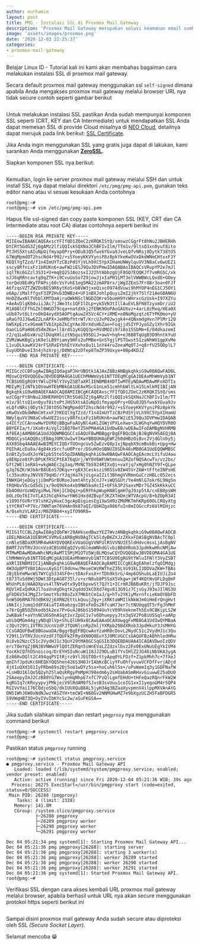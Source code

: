 ```yaml
---
author: nurhamim
layout: post
title: PMG - Instalasi SSL di Proxmox Mail Gateway
description: 'Proxmox Mail Gateway merupakan solusi keamanan email sumber terbuka (open source) terkemuka yang dapat membantu Anda melindungi server email Anda dari semua ancaman email'
image: 'assets/images/proxmox.png'
date: '2020-12-03 22:25:37'
categories:
- proxmox-mail-gateway
---
```


Belajar Linux ID - Tutorial kali ini kami akan membahas bagaiman cara melakukan instalasi SSL di proxmox mail gateway.

Secara default proxmox mail gateway menggunakan ssl `self-signed` dimana apabila Anda mengakses proxmox mail gateway melalui browser URL nya tidak secure contoh seperti gambar berikut

<figure class="kg-card kg-image-card"><img src="/content/images/2020/12/1-1.png" class="kg-image" alt srcset="/content/images/size/w600/2020/12/1-1.png 600w, /content/images/size/w1000/2020/12/1-1.png 1000w, /content/images/size/w1600/2020/12/1-1.png 1600w, /content/images/2020/12/1-1.png 1915w" sizes="(min-width: 720px) 720px"></figure>

Untuk melakukan instalasi SSL pastikan Anda sudah mempunyai komponen SSL seperti (CRT, KEY dan CA Intermediate) untuk mendapatkan SSL Anda dapat memesan SSL di provide Cloud misalnya di [NEO Cloud](https://www.biznetgio.com/), detailnya dapat merujuk pada link berikut: [SSL Certificate](https://www.biznetgio.com/pricelist#ssl-certificate).

<!--kg-card-begin: html--><script async src="https://pagead2.googlesyndication.com/pagead/js/adsbygoogle.js"></script><ins class="adsbygoogle" style="display:block; text-align:center;" data-ad-layout="in-article" data-ad-format="fluid" data-ad-client="ca-pub-1515372853161377" data-ad-slot="1986938311"></ins><script>
     (adsbygoogle = window.adsbygoogle || []).push({});
</script><!--kg-card-end: html-->

Jika Anda ingin menggunakan SSL yang gratis juga dapat di lakukan, kami sarankan Anda menggunakan **[ZeroSSL](https://zerossl.com/).**

Siapkan komponen SSL nya berikut:

<figure class="kg-card kg-image-card"><img src="/content/images/2020/12/image-3.png" class="kg-image" alt srcset="/content/images/size/w600/2020/12/image-3.png 600w, /content/images/2020/12/image-3.png 639w"></figure>

Kemudian, login ke server proxmox mail gateway melalui SSH dan untuk install SSL nya dapat melalui direktori `/etc/pmg/pmg-api.pem`, gunakan teks editor nano atau vi sesuai kesukaan Anda contohnya

<!--kg-card-begin: markdown-->

    root@pmg:~#
    root@pmg:~# vim /etc/pmg/pmg-api.pem

<!--kg-card-end: markdown-->

Hapus file ssl-signed dan copy paste komponen SSL (KEY, CRT dan CA Intermediate atau root CA) diatas contohnya seperti berikut ini

<!--kg-card-begin: markdown-->

    -----BEGIN RSA PRIVATE KEY-----
    MIIEowIBAAKCAQEAxscYFIfQD1ZOeC2zKRQKIStQ/smswzCGgrFt8hNu2JBHERHh
    DtCRt5GdG3Zj6gAMz2lfiQQIskSQXNaJChBFIvIlm/TTm1v/9ltsQ1xn0yuf8ito
    PtJHS5XtsAIuNpOifmyapOPry+ODu8JQ5fwx6YGva9JveLQfvNRsj0Dytk738tO5
    G7WqMpmdOT2hscNd4r992/+sSYoeyKKVYyniP8z8pkYkeKwOVxDkdWNmCHtxxFJY
    KEQlYgTZzd/f1n4ImUYTzCBzPdSYjVLh9XC5YpXIHamUNWylquVV3N8aCv6wUEZ1
    sscy8RfnixFz1bRUKn6+awFW2iESJ9Qu3DVPmwIDAQABAoIBAQCsVRupYP2e7mJl
    iqlTKc6GZzl3S31+U+mqEQ2S3AozsxIJ2IhYAbbzgUjF8GQ7EQQKJf7vmRG5C/xk
    oJJ6qRRncavtg9qZTK+i9CvuUoSo7Z9jowJjxIaPH1LMT3elVWWBWcLQxdE+GOey
    torQeU8EdKyTPAPsj60cVsYvhE1og5MA22zmAP8rx/jWgZZEoS7Fr8Br3oa+0FJf
    A6fzqsVZTZWZDsBES9R6ytKoS+bBVW3jxeQixcO974dVuwi9hMYOP4nEG1CJ5OY1
    o6Ap/iMalffgsF3ZP2Hvb3DWBz4+UF1nBXJohlpQuyiZmI2jhY75lf21AoGBAN6U
    HnOZdwxNlTVbblXMfDaAjraOWkNSclNGDZQKre5bumH9YcWHrxcGzUxk+I97XZYu
    +AeAvDlgK04uiiJAc7jJWe3tc1QFIlDLp+yk5VN3tIllAuEVLBFN8TzyxmDr/iU2
    M1A08lCFfhGZkl0WGD79cqa+natdXkj2fENK9OoPAoGAUXvz+4arL8cMxq/HEa0X
    uUb87vt6LtroOkO4eydX5AOPtqAuw2XSVc4CY+iRME+o0NoMgzqtz6TYPK0mo+yU
    aRaGfOJJ6w6Z2LnAPX+JeHMbfhtrWT/KrcUJvP02wjgk4+4QNxmdgHvn7PlMr12O
    hW5XpEztx9SmmKTVb1XpbZkCgYAeJDrXdsHbZao+FoqjjdSIYPJyoGZy1Xhr9IGk
    OaoCLGPaH0EdSdmZKa+ll8rdS1yKGQQ3p+RVdMOIi97i8o15SbMm+E/04dkazemI
    r2/q1LwbGxW/u2lDUqXHliztNSgui995DiJ+awV+hqh+eJ6B8TqUgB3D9hntkYuU
    ZVMzWwKBgCyiK9elLB9Yiamy9HFs2uPMBe+GnSYgjlPSTGwst5IzaNhWU1gpXvMe
    L1vuDLkawKV24rFSXRxEYbhEtVXvhx8u1L1nY44ruZeeaMq0TJ+q8rfU25ODplL7
    EuyUDhDveI3n4jhzXrpj/D0Ntq2zDfep8TmZP39Uxye+0Bp4KDJZ
    -----END RSA PRIVATE KEY-----
    
    -----BEGIN CERTIFICATE-----
    MIIGczCCBFugAwIBAgIQdagaPJHrUBOtk1AJAxZ8BzANBgkqhkiG9w0BAQwFADBL
    MQswCQYDVQQGEwJBVDEQMA4GA1UEChMHWmVyb1NTTDEqMCgGA1UEAxMhWmVyb1NT
    TCBSU0EgRG9tYWluIFNlY3VyZSBTaXRlIENBMB4XDTIwMTEyNDAwMDAwMFoXDTIx
    MDIyMjIzNTk1OVowHTEbMBkGA1UEAxMScG1nLm51cmhhbWltLm15LmlkMIIBIjAN
    BgkqhkiG9w0BAQEFAAOCAQ8AMIIBCgKCAQEAxscYFIfQD1ZOeC2zKRQKIStQ/sms
    wzCGgrFt8hNu2JBHERHhDtCRt5GdG3Zj6gAMz2lfiQQIskSQXNaJChBFIvIlm/TT
    m1v/9ltsQ1xn0yuf8itoPtJHS5XtsAIuNpOifmyapOPry+ODu8JQ5fwx6YGva9Jv
    eLQfvNRsj0Dytk738tO5G7WqMpmdOT2hscNd4r992/+sSYoeyKKVYyniP8z8pkYk
    eKwOVxDkdWNmCHtxxFJYKEQlYgTZzd/f1n4ImUYTzCBzPdSYjVLh9XC5YpXIHamU
    NWylquVV3N8aCv6wUEZ1sscy8RfnixFz1bRUKn6+awFW2iESJ9Qu3DVPmwIDAQAB
    o4ICfzCCAnswHwYDVR0jBBgwFoAUyNl4aKLZGWjVPXLeXwo+3LWGhqYwHQYDVR0O
    BBYEFIa/t/1Ko0rAiVgl21BQ70eYZ5HPMA4GA1UdDwEB/wQEAwIFoDAMBgNVHRMB
    Af8EAjAAMB0GA1UdJQQWMBQGCCsGAQUFBwMBBggrBgEFBQcDAjBJBgNVHSAEQjBA
    MDQGCysGAQQBsjEBAgJOMCUwIwYIKwYBBQUHAgEWF2h0dHBzOi8vc2VjdGlnby5j
    AXX8Sbq4AAAEAwBIMEYCIQDrTUOngcUv5ZwEzvQ8p1xjNpqbX9cmBvbBi+Upg+Hw
    PQIhALcDa8a/4g04kzSrcfuU0Pror/DSuHOoSBNUZ8SDh46uMB0GA1UdEQQWMBSC
    EnBtZy5udXJoYW1pbS5teS5pZDANBgkqhkiG9w0BAQwFAAOCAgEAcmcLVifuU4au
    y8ENpzo8tPcBPsKfRSCPtEAT6qUrj/WY0V6WFUWtmnuuIRZofNQSAcwTv/vz2bs/
    Gft2WEl1eRAS+wkgWAEc2g3aq/MVNCTbS924RIXxQi+vaYjq7xHg0hNZY9f+QLpe
    gJq76ZKrWJbArB8UEoS7DKqv+rg8X3Ceskszi905Sv0IW45VrZ6W+tFfteINPsHE
    lc35xuKnyJNVV879qHD/rYJqjHa7kjUigxaIZit3BhmgVVRmnGuCrzHBLc052ecs
    INWXGHjeDGyjji0mPGrBURoeJomt4hty3CnJ7+iWQSGUt/Ye4mNlG7okr6L9Ng5n
    tRQHbvV5cGd5dijx/9oQ9Uko4xb9NW5baXcII+UFSk3P2SaxvMDr7GZ45kKkkuCC
    Eb4O0UrUzWQVgiMwL76HjICbQqz+pERYhkpWupHABlgmH7gJ9zp5tA/cnEB0psWH
    bOLzOoT6I7oTLA3JhCqhkhwrhW61HxddZBvpf3KZXTmDmjWTVAcpU/8+bZOpR34I
    v1O95fGVRrY9lshK2yHuxC3gcApDigiesEg1XwSH9zZMUMKTmhKRp60OLCRQyXtg
    itYCR4T+P7Vc/7NNTam76VHAn9k87aQI/QbHZga986fuIn8mIOGccPz6UlMIHjzc
    A/QsehzVLAR2z/M8ZRBO4+xyIfO90R8=
    -----END CERTIFICATE-----
    
    -----BEGIN CERTIFICATE-----
    MIIG1TCCBL2gAwIBAgIQbFWr29AHksedBwzYEZ7WvzANBgkqhkiG9w0BAQwFADCB
    iDELMAkGA1UEBhMCVVMxEzARBgNVBAgTCk5ldyBKZXJzZXkxFDASBgNVBAcTC0pl
    cnNleSBDaXR5MR4wHAYDVQQKExVUaGUgVVNFUlRSVVNUIE5ldHdvcmsxLjAsBgNV
    BAMTJVVTRVJUcnVzdCBSU0EgQ2VydGlmaWNhdGlvbiBBdXRob3JpdHkwHhcNMjAw
    MTMwMDAwMDAwWhcNMzAwMTI5MjM1OTU5WjBLMQswCQYDVQQGEwJBVDEQMA4GA1UE
    ChMHWmVyb1NTTDEqMCgGA1UEAxMhWmVyb1NTTCBSU0EgRG9tYWluIFNlY3VyZSBT
    aXRlIENBMIICIjANBgkqhkiG9w0BAQEFAAOCAg8AMIICCgKCAgEAhmlzfqO1Mdgj
    4W3dpBPTVBX1AuvcAyG1fl0dUnw/MeueCWzRWTheZ35LVo91kLI3DDVaZKW+TBAs
    JBjEbYmMwcWSTWYCg5334SF0+ctDAsFxsX+rTDh9kSrG/4mp6OShubLaEIUJiZo4
    t873TuSd0Wj5DWt3DtpAG8T35l/v+xrN8ub8PSSoX5Vkgw+jWf4KQtNvUFLDq8mF
    WhUnPL6jHAADXpvs4lTNYwOtx9yQtbpxwSt7QJY1+ICrmRJB6BuKRt/jfDJF9Jsc
    RQVlHIxQdKAJl7oaVnXgDkqtk2qddd3kCDXd74gv813G91z7CjsGyJ93oJIlNS3U
    gFbD6V54JMgZ3rSmotYbz98oZxX7MKbtCm1aJ/q+hTv2YK1yMxrnfcieKmOYBbFD
    hnW5O6RMA703dBK92j6XRN2EttLkQuujZgy+jXRKtaWMIlkNkWJmOiHmErQngHvt
    iNkIcjJumq1ddFX4iaTI40a6zgvIBtxFeDs2RfcaH73er7ctNUUqgQT5rFgJhMmF
    x76rQgB5OZUkodb5k2ex7P+Gu4J86bS15094UuYcV09hVeknmTh5Ex9CBKipLS2W
    2wKBakf+aVYnNCU6S0nASqt2xrZpGC1v7v6DhuepyyJtn3qSV2PoBiU5Sql+aARp
    wUibQMGm44gjyNDqDlVp+ShLQlUH9x8CAwEAAaOCAXUwggFxMB8GA1UdIwQYMBaA
    c3QuY29tL1VTRVJUcnVzdFJTQUNlcnRpZmljYXRpb25BdXRob3JpdHkuY3JsMHYG
    CCsGAQUFBwEBBGowaDA/BggrBgEFBQcwAoYzaHR0cDovL2NydC51c2VydHJ1c3Qu
    Y29tL1VTRVJUcnVzdFJTQUFkZFRydXN0Q0EuY3J0MCUGCCsGAQUFBzABhhlodHRw
    Oi8vb2NzcC51c2VydHJ1c3QuY29tMA0GCSqGSIb3DQEBDAUAA4ICAQAVDwoIzQDV
    ercT0eYqZjBNJ8VNWwVFlQOtZERqn5iWnEVaLZZdzxlbvz2Fx0ExUNuUEgYkIVM4
    YocKkCQ7hO5noicoq/DrEYH5IuNcuW1I8JJZ9DLuB1fYvIHlZ2JG46iNbVKA3ygA
    Ez86RvDQlt2C494qqPVItRjrz9YlJEGT0DrttyApq0YLFDzf+Z1pkMhh7c+7fXeJ
    qmIhfJpduKc8HEQkYQQShen426S3H0JrIAbKcBCiyYFuOhfyvuwVCFDfFvrjADjd
    4jX1uQXd161IyFRbm89s2Oj5oU1wDYz5sx+hoCuh6lSs+/uPuWomIq3y1GDFNafW
    +LsHBU16lQo5Q2yh25laQsKRgyPmMpHJ98edm6y2sHUabASmRHxvGiuwwE25aDU0
    2SAeepyImJ2CzB80YG7WxlynHqNhpE7xfC7PzQlLgmfEHdU+tHFeQazRQnrFkW2W
    kqRGIq7cKRnyypvjPMkjeiV9lRdAM9fSJvsB3svUuu1coIG1xxI1yegoGM4r5QP4
    RGIVvYaiI76C0djoSbQ/dkIUUXQuB8AL5jyH34g3BZaaXyvpmnV4ilppMXVAnAYG
    ON51WhJ6W0xNdNJwzYASZYH+tmCWI+N60Gv2NNMGHwMZ7e9bXgzUCZH5FaBFDGR5
    S9VWqHB73Q+OyIVvIbKYcSc2w/aSuFKGSA==
    -----END CERTIFICATE-----

<!--kg-card-end: markdown-->

Jika sudah silahkan simpan dan restart `pmgproxy` nya menggunakan command berikut

<!--kg-card-begin: html--><script async src="https://pagead2.googlesyndication.com/pagead/js/adsbygoogle.js"></script><ins class="adsbygoogle" style="display:block; text-align:center;" data-ad-layout="in-article" data-ad-format="fluid" data-ad-client="ca-pub-1515372853161377" data-ad-slot="1986938311"></ins><script>
     (adsbygoogle = window.adsbygoogle || []).push({});
</script><!--kg-card-end: html--><!--kg-card-begin: markdown-->

    root@pmg:~# systemctl restart pmgproxy.service
    root@pmg:~#

<!--kg-card-end: markdown-->

Pastikan status `pmgproxy` running

<!--kg-card-begin: markdown-->

    root@pmg:~# systemctl status pmgproxy.service
    ● pmgproxy.service - Proxmox Mail Gateway API
       Loaded: loaded (/lib/systemd/system/pmgproxy.service; enabled; vendor preset: enabled)
       Active: active (running) since Fri 2020-12-04 05:21:36 WIB; 39s ago
      Process: 26275 ExecStart=/usr/bin/pmgproxy start (code=exited, status=0/SUCCESS)
     Main PID: 26288 (pmgproxy)
        Tasks: 4 (limit: 2328)
       Memory: 141.8M
       CGroup: /system.slice/pmgproxy.service
               ├─26288 pmgproxy
               ├─26289 pmgproxy worker
               ├─26290 pmgproxy worker
               └─26291 pmgproxy worker
    
    Dec 04 05:21:34 pmg systemd[1]: Starting Proxmox Mail Gateway API...
    Dec 04 05:21:36 pmg pmgproxy[26288]: starting server
    Dec 04 05:21:36 pmg pmgproxy[26288]: starting 3 worker(s)
    Dec 04 05:21:36 pmg pmgproxy[26288]: worker 26289 started
    Dec 04 05:21:36 pmg pmgproxy[26288]: worker 26290 started
    Dec 04 05:21:36 pmg pmgproxy[26288]: worker 26291 started
    Dec 04 05:21:36 pmg systemd[1]: Started Proxmox Mail Gateway API.
    root@pmg:~#

<!--kg-card-end: markdown-->

Verifikasi SSL dengan cara akses kembali URL proxmox mail gateway melalui browser, apabila berhasil untuk URL nya akan secure menggunakan protokol https seperti berikut ini

<figure class="kg-card kg-image-card"><img src="/content/images/2020/12/2-1.png" class="kg-image" alt srcset="/content/images/size/w600/2020/12/2-1.png 600w, /content/images/size/w1000/2020/12/2-1.png 1000w, /content/images/size/w1600/2020/12/2-1.png 1600w, /content/images/2020/12/2-1.png 1908w" sizes="(min-width: 720px) 720px"></figure>

Sampai disini proxmox mail gateway Anda sudah secure atau diproteksi oleh SSL _(Secure Socket Layer)._

Selamat mencoba 😁

